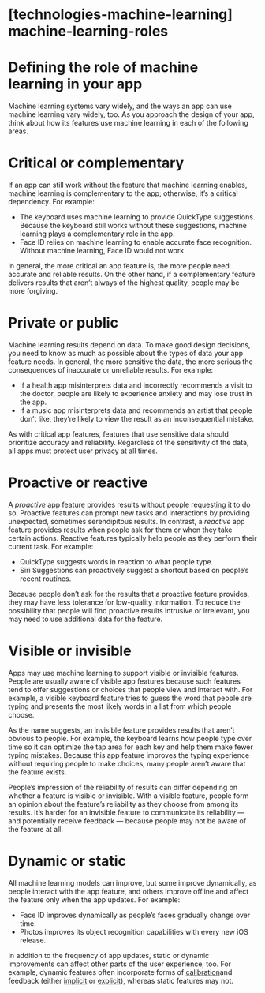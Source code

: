 # **[technologies-machine-learning] machine-learning-roles**

# **Defining the role of machine learning in your app**

Machine learning systems vary widely, and the ways an app can use machine learning vary widely, too. As you approach the design of your app, think about how its features use machine learning in each of the following areas.

# **Critical or complementary**

If an app can still work without the feature that machine learning enables, machine learning is complementary to the app; otherwise, it’s a critical dependency. For example:

- The keyboard uses machine learning to provide QuickType suggestions. Because the keyboard still works without these suggestions, machine learning plays a complementary role in the app.
- Face ID relies on machine learning to enable accurate face recognition. Without machine learning, Face ID would not work.

In general, the more critical an app feature is, the more people need accurate and reliable results. On the other hand, if a complementary feature delivers results that aren’t always of the highest quality, people may be more forgiving.

# **Private or public**

Machine learning results depend on data. To make good design decisions, you need to know as much as possible about the types of data your app feature needs. In general, the more sensitive the data, the more serious the consequences of inaccurate or unreliable results. For example:

- If a health app misinterprets data and incorrectly recommends a visit to the doctor, people are likely to experience anxiety and may lose trust in the app.
- If a music app misinterprets data and recommends an artist that people don’t like, they’re likely to view the result as an inconsequential mistake.

As with critical app features, features that use sensitive data should prioritize accuracy and reliability. Regardless of the sensitivity of the data, all apps must protect user privacy at all times.

# **Proactive or reactive**

A *proactive* app feature provides results without people requesting it to do so. Proactive features can prompt new tasks and interactions by providing unexpected, sometimes serendipitous results. In contrast, a *reactive* app feature provides results when people ask for them or when they take certain actions. Reactive features typically help people as they perform their current task. For example:

- QuickType suggests words in reaction to what people type.
- Siri Suggestions can proactively suggest a shortcut based on people’s recent routines.

Because people don’t ask for the results that a proactive feature provides, they may have less tolerance for low-quality information. To reduce the possibility that people will find proactive results intrusive or irrelevant, you may need to use additional data for the feature.

# **Visible or invisible**

Apps may use machine learning to support visible or invisible features. People are usually aware of visible app features because such features tend to offer suggestions or choices that people view and interact with. For example, a visible keyboard feature tries to guess the word that people are typing and presents the most likely words in a list from which people choose.

As the name suggests, an invisible feature provides results that aren’t obvious to people. For example, the keyboard learns how people type over time so it can optimize the tap area for each key and help them make fewer typing mistakes. Because this app feature improves the typing experience without requiring people to make choices, many people aren’t aware that the feature exists.

People’s impression of the reliability of results can differ depending on whether a feature is visible or invisible. With a visible feature, people form an opinion about the feature’s reliability as they choose from among its results. It’s harder for an invisible feature to communicate its reliability — and potentially receive feedback — because people may not be aware of the feature at all.

# **Dynamic or static**

All machine learning models can improve, but some improve dynamically, as people interact with the app feature, and others improve offline and affect the feature only when the app updates. For example:

- Face ID improves dynamically as people’s faces gradually change over time.
- Photos improves its object recognition capabilities with every new iOS release.

In addition to the frequency of app updates, static or dynamic improvements can affect other parts of the user experience, too. For example, dynamic features often incorporate forms of [calibration](https://developer.apple.com/design/human-interface-guidelines/technologies/machine-learning/calibration)and feedback (either [implicit](https://developer.apple.com/design/human-interface-guidelines/technologies/machine-learning/implicit-feedback) or [explicit](https://developer.apple.com/design/human-interface-guidelines/technologies/machine-learning/explicit-feedback)), whereas static features may not.